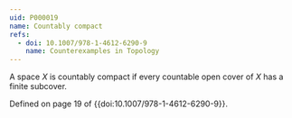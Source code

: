 ```yaml
---
uid: P000019
name: Countably compact
refs:
  - doi: 10.1007/978-1-4612-6290-9
    name: Counterexamples in Topology
---
```

A space $X$ is countably compact if every countable open cover of $X$ has a finite subcover.

Defined on page 19 of {{doi:10.1007/978-1-4612-6290-9}}.
